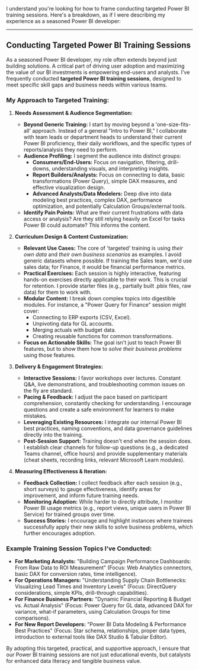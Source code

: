 I understand you're looking for how to frame conducting targeted Power BI training sessions. Here's a breakdown, as if I were describing my experience as a seasoned Power BI developer:

---

## Conducting Targeted Power BI Training Sessions

As a seasoned Power BI developer, my role often extends beyond just building solutions. A critical part of driving user adoption and maximizing the value of our BI investments is empowering end-users and analysts. I've frequently conducted **targeted Power BI training sessions**, designed to meet specific skill gaps and business needs within various teams.

### My Approach to Targeted Training:

1.  **Needs Assessment & Audience Segmentation:**
    * **Beyond Generic Training:** I start by moving beyond a 'one-size-fits-all' approach. Instead of a general "Intro to Power BI," I collaborate with team leads or department heads to understand their current Power BI proficiency, their daily workflows, and the specific types of reports/analysis they need to perform.
    * **Audience Profiling:** I segment the audience into distinct groups:
        * **Consumers/End-Users:** Focus on navigation, filtering, drill-downs, understanding visuals, and interpreting insights.
        * **Report Builders/Analysts:** Focus on connecting to data, basic transformations (Power Query), simple DAX measures, and effective visualization design.
        * **Advanced Analysts/Data Modelers:** Deep dive into data modeling best practices, complex DAX, performance optimization, and potentially Calculation Groups/external tools.
    * **Identify Pain Points:** What are their current frustrations with data access or analysis? Are they still relying heavily on Excel for tasks Power BI could automate? This informs the content.

2.  **Curriculum Design & Content Customization:**
    * **Relevant Use Cases:** The core of 'targeted' training is using *their own data* and *their own business scenarios* as examples. I avoid generic datasets where possible. If training the Sales team, we'd use sales data; for Finance, it would be financial performance metrics.
    * **Practical Exercises:** Each session is highly interactive, featuring hands-on exercises directly applicable to their work. This is crucial for retention. I provide starter files (e.g., partially built .pbix files, raw data) for them to work with.
    * **Modular Content:** I break down complex topics into digestible modules. For instance, a "Power Query for Finance" session might cover:
        * Connecting to ERP exports (CSV, Excel).
        * Unpivoting data for GL accounts.
        * Merging actuals with budget data.
        * Creating reusable functions for common transformations.
    * **Focus on Actionable Skills:** The goal isn't just to teach Power BI features, but to show them how to *solve their business problems* using those features.

3.  **Delivery & Engagement Strategies:**
    * **Interactive Sessions:** I favor workshops over lectures. Constant Q&A, live demonstrations, and troubleshooting common issues on the fly are standard.
    * **Pacing & Feedback:** I adjust the pace based on participant comprehension, constantly checking for understanding. I encourage questions and create a safe environment for learners to make mistakes.
    * **Leveraging Existing Resources:** I integrate our internal Power BI best practices, naming conventions, and data governance guidelines directly into the training.
    * **Post-Session Support:** Training doesn't end when the session does. I establish clear channels for follow-up questions (e.g., a dedicated Teams channel, office hours) and provide supplementary materials (cheat sheets, recording links, relevant Microsoft Learn modules).

4.  **Measuring Effectiveness & Iteration:**
    * **Feedback Collection:** I collect feedback after each session (e.g., short surveys) to gauge effectiveness, identify areas for improvement, and inform future training needs.
    * **Monitoring Adoption:** While harder to directly attribute, I monitor Power BI usage metrics (e.g., report views, unique users in Power BI Service) for trained groups over time.
    * **Success Stories:** I encourage and highlight instances where trainees successfully apply their new skills to solve business problems, which further encourages adoption.

### Example Training Session Topics I've Conducted:

* **For Marketing Analysts:** "Building Campaign Performance Dashboards: From Raw Data to ROI Measurement" (Focus: Web Analytics connectors, basic DAX for conversion rates, time intelligence).
* **For Operations Managers:** "Understanding Supply Chain Bottlenecks: Visualizing Lead Times and Inventory Levels" (Focus: DirectQuery considerations, simple KPIs, drill-through capabilities).
* **For Finance Business Partners:** "Dynamic Financial Reporting & Budget vs. Actual Analysis" (Focus: Power Query for GL data, advanced DAX for variance, what-if parameters, using Calculation Groups for time comparisons).
* **For New Report Developers:** "Power BI Data Modeling & Performance Best Practices" (Focus: Star schema, relationships, proper data types, introduction to external tools like DAX Studio & Tabular Editor).

By adopting this targeted, practical, and supportive approach, I ensure that our Power BI training sessions are not just educational events, but catalysts for enhanced data literacy and tangible business value.